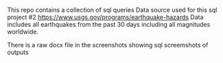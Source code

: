 This repo contains a collection of sql queries 
Data source used for this sql project #2
https://www.usgs.gov/programs/earthquake-hazards
Data includes all earthquakes from the past 30 days including all magnitudes worldwide.

There is a raw docx file in the screenshots showing sql screemshots of outputs

